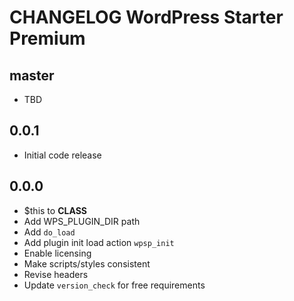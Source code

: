 # CHANGELOG WordPress Starter Premium

## master
* TBD

## 0.0.1
* Initial code release 

## 0.0.0
* $this to __CLASS__
* Add WPS_PLUGIN_DIR path
* Add `do_load` 
* Add plugin init load action `wpsp_init`
* Enable licensing 
* Make scripts/styles consistent
* Revise headers
* Update `version_check` for free requirements